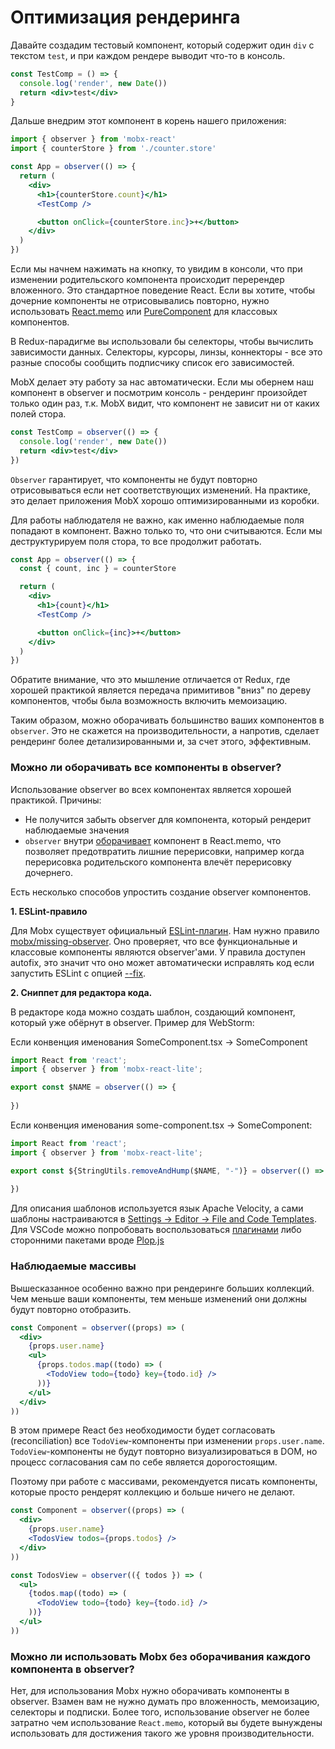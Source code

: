 # Оптимизация рендеринга

Давайте создадим тестовый компонент, который содержит один `div` с текстом `test`, и при каждом рендере выводит что-то в консоль.

```jsx
const TestComp = () => {
  console.log('render', new Date())
  return <div>test</div>
}
```

Дальше внедрим этот компонент в корень нашего приложения:

```jsx
import { observer } from 'mobx-react'
import { counterStore } from './counter.store'

const App = observer(() => {
  return (
    <div>
      <h1>{counterStore.count}</h1>
      <TestComp />

      <button onClick={counterStore.inc}>+</button>
    </div>
  )
})
```

Если мы начнем нажимать на кнопку, то увидим в консоли, что при изменении родительского компонента происходит перерендер вложенного. Это стандартное поведение React. Если вы хотите, чтобы дочерние компоненты не отрисовывались повторно, нужно использовать [React.memo](https://reactjs.org/docs/react-api.html#reactmemo) или [PureComponent](https://reactjs.org/docs/react-api.html#reactpurecomponent) для классовых компонентов.

В Redux-парадигме вы использовали бы селекторы, чтобы вычислить зависимости данных. Селекторы, курсоры, линзы, коннекторы - все это разные способы сообщить подписчику список его зависимостей.

MobX делает эту работу за нас автоматически. Если мы обернем наш компонент в observer и посмотрим консоль - рендеринг произойдет только один раз, т.к. MobX видит, что компонент не зависит ни от каких полей стора.

```jsx
const TestComp = observer(() => {
  console.log('render', new Date())
  return <div>test</div>
})
```

`Observer` гарантирует, что компоненты не будут повторно отрисовываться если нет соответствующих изменений. На практике, это делает приложения MobX хорошо оптимизированными из коробки.

Для работы наблюдателя не важно, как именно наблюдаемые поля попадают в компонент. Важно только то, что они считываются. Если мы деструктурируем поля стора, то все продолжит работать.

```jsx
const App = observer(() => {
  const { count, inc } = counterStore

  return (
    <div>
      <h1>{count}</h1>
      <TestComp />

      <button onClick={inc}>+</button>
    </div>
  )
})
```

Обратите внимание, что это мышление отличается от Redux, где хорошей практикой является передача примитивов "вниз" по дереву компонентов, чтобы была возможность включить мемоизацию.

Таким образом, можно оборачивать большинство ваших компонентов в `observer`. Это не скажется на производительности, а напротив, сделает рендеринг более детализированными и, за счет этого, эффективным.

### Можно ли оборачивать все компоненты в observer?

Использование observer во всех компонентах является хорошей практикой. Причины:
- Не получится забыть observer для компонента, который рендерит наблюдаемые значения
- `observer` внутри [оборачивает](https://github.com/mobxjs/mobx/blob/b82c7f3229439a6a1f0d35ebb559dc6b0fd0bec7/packages/mobx-react-lite/src/observer.ts#L130) компонент в React.memo, что позволяет предотвратить лишние перерисовки, например когда перерисовка родительского компонента влечёт перерисовку дочернего.

Есть несколько способов упростить создание observer компонентов.

**1. ESLint-правило**

Для Mobx существует официальный [ESLint-плагин](https://github.com/mobxjs/mobx/tree/main/packages/eslint-plugin-mobx). Нам нужно правило [mobx/missing-observer](https://github.com/mobxjs/mobx/tree/main/packages/eslint-plugin-mobx#mobxmissing-observer). Оно проверяет, что все функциональные и классовые компоненты являются observer'ами. У правила доступен autofix, это значит что оно может автоматически исправлять код если запустить ESLint с опцией [--fix](https://eslint.org/docs/latest/user-guide/command-line-interface#--fix).

**2. Сниппет для редактора кода.** 

В редакторе кода можно создать шаблон, создающий компонент, который уже обёрнут в observer. Пример для WebStorm:

Если конвенция именования SomeComponent.tsx -> SomeComponent

```typescript
import React from 'react';
import { observer } from 'mobx-react-lite';

export const $NAME = observer(() => {
  
})
```

Если конвенция именования some-component.tsx -> SomeComponent:

```typescript
import React from 'react';
import { observer } from 'mobx-react-lite';

export const ${StringUtils.removeAndHump($NAME, "-")} = observer(() => {
  
})
```

Для описания шаблонов используется язык Apache Velocity, а сами шаблоны настраиваются в [Settings -> Editor -> File and Code Templates](https://www.jetbrains.com/help/webstorm/settings-file-and-code-templates.html). Для VSCode можно попробовать воспользоваться [плагинами](https://marketplace.visualstudio.com/items?itemName=bam.vscode-file-templates) либо сторонними пакетами вроде [Plop.js](https://github.com/plopjs/plop)

### Наблюдаемые массивы

Вышесказанное особенно важно при рендеринге больших коллекций. Чем меньше ваши компоненты, тем меньше изменений они должны будут повторно отобразить.

```jsx
const Component = observer((props) => (
  <div>
    {props.user.name}
    <ul>
      {props.todos.map((todo) => (
        <TodoView todo={todo} key={todo.id} />
      ))}
    </ul>
  </div>
))
```

В этом примере React без необходимости будет согласовать (reconciliation) все `TodoView`-компоненты при изменении `props.user.name`. `TodoView`-компоненты не будут повторно визуализироваться в DOM, но процесс согласования сам по себе является дорогостоящим.

Поэтому при работе с массивами, рекомендуется писать компоненты, которые просто рендерят коллекцию и больше ничего не делают.

```jsx
const Component = observer((props) => (
  <div>
    {props.user.name}
    <TodosView todos={props.todos} />
  </div>
))

const TodosView = observer(({ todos }) => (
  <ul>
    {todos.map((todo) => (
      <TodoView todo={todo} key={todo.id} />
    ))}
  </ul>
))
```

### Можно ли использовать Mobx без оборачивания каждого компонента в observer?

Нет, для использования Mobx нужно оборачивать компоненты в observer. Взамен вам не нужно думать про вложенность, мемоизацию, селекторы и подписки. Более того, использование observer не более затратно чем использование `React.memo`, который вы будете вынуждены использовать для достижения такого же уровня производительности.
